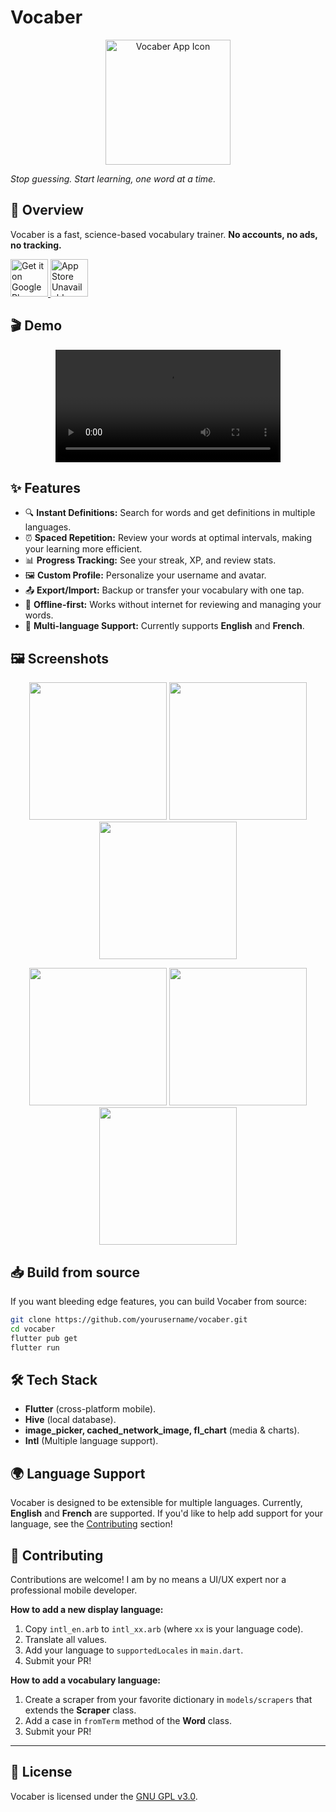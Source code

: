# Vocaber

<p align="center">
  <img src="assets/icon/app_icon.png" alt="Vocaber App Icon" width="200"/>
</p>

*Stop guessing. Start learning, one word at a time.*

## 🚀 Overview

Vocaber is a fast, science-based vocabulary trainer. **No accounts, no ads, no tracking.**

<a href="https://play.google.com/store/apps/details?id=fr.xenorf.vocaber">
  <img src="docs/google-play.svg" alt="Get it on Google Play" style="height: 60px;" />
</a>
<a href="https://apps.apple.com/app/id1234567890">
  <img src="docs/app-store-unavailable.svg" alt="App Store Unavailable" style="height: 60px;" />
</a>

## 🎬 Demo

<p align="center">
  <video src="docs/demo.mp4" controls width="360"></video>
</p>


## ✨ Features

- 🔍 **Instant Definitions:** Search for words and get definitions in multiple languages.
- ⏰ **Spaced Repetition:** Review your words at optimal intervals, making your learning more efficient.
- 📊 **Progress Tracking:** See your streak, XP, and review stats.
- 🖼️ **Custom Profile:** Personalize your username and avatar.
- 📤 **Export/Import:** Backup or transfer your vocabulary with one tap.
- 🌙 **Offline-first:** Works without internet for reviewing and managing your words.
- 🧩 **Multi-language Support:** Currently supports **English** and **French**.


## 🖼️ Screenshots

<p align="center">
  <img src="docs/screenshots/en/search-screen.jpg" width="220"/>
  <img src="docs/screenshots/en/definition-screen.jpg" width="220"/>
  <img src="docs/screenshots/en/profile-screen.jpg" width="220"/>
</p>

<p align="center">
  <img src="docs/screenshots/en/flashcard-screen.jpg" width="220"/>
  <img src="docs/screenshots/en/known-flashcard.jpg" width="220"/>
  <img src="docs/screenshots/en/forgot-flashcard.jpg" width="220"/>
</p>

## 📥 Build from source

If you want bleeding edge features, you can build Vocaber from source:

```sh
git clone https://github.com/yourusername/vocaber.git
cd vocaber
flutter pub get
flutter run
```

## 🛠️ Tech Stack

- **Flutter** (cross-platform mobile).
- **Hive** (local database).
- **image_picker, cached_network_image, fl_chart** (media & charts).
- **Intl** (Multiple language support).

## 🌍 Language Support

Vocaber is designed to be extensible for multiple languages.
Currently, **English** and **French** are supported.
If you'd like to help add support for your language, see the [Contributing](#-contributing) section!

## 🤝 Contributing

Contributions are welcome! I am by no means a UI/UX expert nor a professional mobile developer.

**How to add a new display language:**
1. Copy `intl_en.arb` to `intl_xx.arb` (where `xx` is your language code).
2. Translate all values.
3. Add your language to `supportedLocales` in `main.dart`.
4. Submit your PR!

**How to add a vocabulary language:**
1. Create a scraper from your favorite dictionary in `models/scrapers` that extends the **Scraper** class.
2. Add a case in `fromTerm` method of the **Word** class.
3. Submit your PR!

---

## 📄 License

Vocaber is licensed under the [GNU GPL v3.0](https://www.gnu.org/licenses/gpl-3.0.html).
